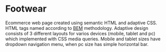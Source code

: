 # Footwear

Ecommerce web page created using semantic HTML and adaptive CSS.
HTML tags named according to [BEM](https://en.bem.info/methodology/) methodology.
Adaptive design consists of 3 different layouts for varios devices (mobile, tablet and pc) which implemented with CSS media queries. Mobile and tablet sizes have dropdown navigation menu, when pc size has simple horizontal bar.